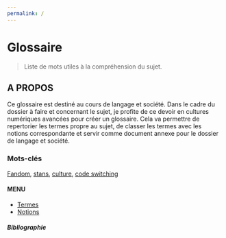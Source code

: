 ```yaml
---
permalink: /
---
```

# **Glossaire**
> Liste de mots utiles à la compréhension du sujet. 



## A PROPOS

Ce glossaire est destiné au cours de langage et société. Dans le cadre du dossier à faire et concernant le sujet, je profite de ce devoir en cultures numériques avancées pour créer un glossaire. Cela va permettre de repertorier les termes propre au sujet, de classer les termes avec les notions correspondante et servir comme document annexe pour le dossier de langage et société.


### Mots-clés

[Fandom](termes.md), [stans](termes.md), [culture](termes.md), [code switching](notions.md)



#### MENU


* [Termes](termes.md)
* [Notions](notions.md)



##### Bibliographie




